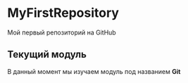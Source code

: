 # MyFirstRepository
Мой первый репозиторий на GitHub
## Текущий модуль
В данный момент мы изучаем модуль под названием **Git**
